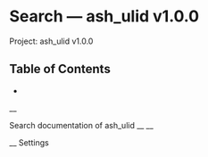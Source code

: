 # Search — ash_ulid v1.0.0

Project: ash_ulid v1.0.0

## Table of Contents

- 

__

Search documentation of ash_ulid __ __

__ Settings

# 
